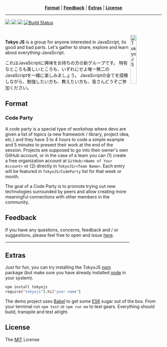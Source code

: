 <p align="center">
<b><a href="#format">Format</a></b>
|
<b><a href="#feedback">Feedback</a></b>
|
<b><a href="#extras">Extras</a></b>
|
<b><a href="#license">License</a></b>
</p>

<hr>

![](https://img.shields.io/badge/License-MIT-303030.svg?style=flat-square) ![](https://img.shields.io/badge/release-0.0.4-blue.svg?style=flat-square)
![](https://img.shields.io/badge/hashtag-tkjs-orange.svg?style=flat-square)
[![Build Status][TravisLogo]][TravisURL]

<br> 

<a href="https://github.com/tokyojs/tokyojs/issues/4">
<img src="https://cloud.githubusercontent.com/assets/8317250/7333142/d1ebe470-eb9d-11e4-93c8-8b3e6b862536.png"
     align="right" alt="Tokyo JS" width="20%" />
</a>


__Tokyo JS__ is a group for anyone interested in JavaScript, its good and bad parts. Let's gather to share, explore and learn about everything-JavaScript.

これはJavaScriptに興味をお持ちの方の新グループです。 特有なところも美しいところも、いずれにせよ唯一無二のJavaScriptを一緒に楽しみましょう。 JavaScriptの全てを探検しながら、勉強したい方も、教えたい方も、皆さんどうぞご参加ください。

## Format

### Code Party

A code party is a special type of workshop where devs are given a list of topics (a new framework / library, project idea, etc.) and they have 3 to 4 hours to code a simple example and 5 minutes to present their work at the end of the session. Projects are supposed to go into their owner's own GitHub account, or in the case of a team you can (1) create a free organization account at `GitHub/<Name of Your Account>` or (2) directly in `TokyoJS/<Team Name>`. Each entry will be featured in `TokyoJS/CodeParty` list for that week or month.

The goal of a Code Party is to promote trying out new technologies surrounded by peers and allow creating more meaningful connections with other members in the community.

## Feedback

If you have any questions, concerns, feedback and / or suggestions, please feel free to open and issue [here](https://github.com/tokyojs/QA/issues).

<hr>

## Extras

Just for fun, you can try installing the TokyoJS [npm](https://www.npmjs.com) package (but make sure you have already installed [node](https://nodejs.org) in your system).

```sh
npm install tokyojs
require("tokyojs").hi("your name")
```

The demo project uses [Babel](http://babeljs.io) to get some [ES6](http://git.io/es6features) sugar out of the box. From your terminal run `npm test` or `npm run me` to test gears. Everything should build, transpile and test alright.

## License

The [MIT](http://opensource.org/licenses/MIT) License

[TravisLogo]: http://img.shields.io/travis/tokyojs/tokyojs.svg?style=flat-square
[TravisURL]: http:////travis-ci.org/tokyojs/tokyojs
